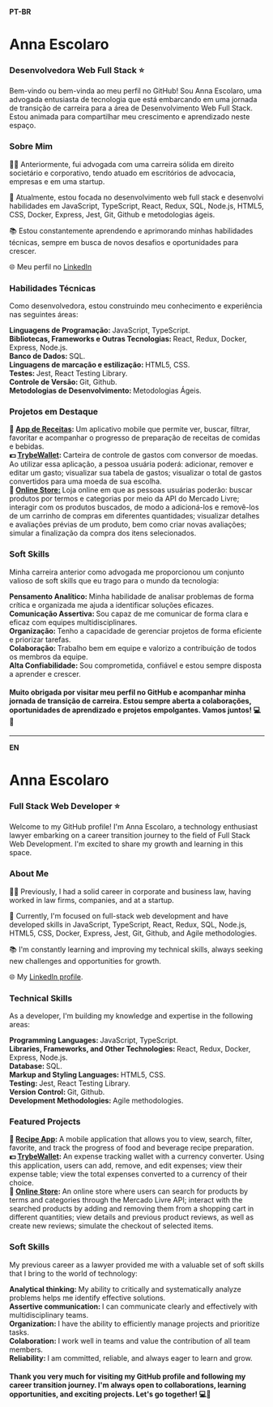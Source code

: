 <p><strong>PT-BR</strong></p>
<h1><strong>Anna Escolaro</strong></h1>
<h3><strong>Desenvolvedora Web Full Stack &#11088;</strong></h3>

<p>Bem-vindo ou bem-vinda ao meu perfil no GitHub! Sou Anna Escolaro, uma advogada entusiasta de tecnologia que está embarcando em uma jornada de transição de carreira para a área de Desenvolvimento Web Full Stack. Estou animada para compartilhar meu crescimento e aprendizado neste espaço.</p>

<h3>Sobre Mim</h3>
<p>👩‍💼 Anteriormente, fui advogada com uma carreira sólida em direito societário e corporativo, tendo atuado em escritórios de advocacia, empresas e em uma startup.</p>
<p>🚀 Atualmente, estou focada no desenvolvimento web full stack e desenvolvi habilidades em JavaScript, TypeScript, React, Redux, SQL, Node.js, HTML5, CSS, Docker, Express, Jest, Git, Github e metodologias ágeis.</p>
<p>📚 Estou constantemente aprendendo e aprimorando minhas habilidades técnicas, sempre em busca de novos desafios e oportunidades para crescer.</p>
<p>🌐 Meu perfil no <a _blank href='https://www.linkedin.com/in/annaescolaro/'>LinkedIn</a></p>

<h3>Habilidades Técnicas</h3>
<p>Como desenvolvedora, estou construindo meu conhecimento e experiência nas seguintes áreas:</p>
<strong>Linguagens de Programação: </strong>JavaScript, TypeScript.
<br><strong>Bibliotecas, Frameworks e Outras Tecnologias: </strong>React, Redux, Docker, Express, Node.js.
<br><strong>Banco de Dados: </strong>SQL.
<br><strong>Linguagens de marcação e estilização: </strong>HTML5, CSS.
<br><strong>Testes: </strong>Jest, React Testing Library.
<br><strong>Controle de Versão: </strong>Git, Github.
<br><strong>Metodologias de Desenvolvimento: </strong>Metodologias Ágeis.

<h3>Projetos em Destaque</h3>
<strong> &#127828; <a href="https://github.com/AnnaEscolaro/project-recipes-app" _blank>App de Receitas</a>: </strong>Um aplicativo mobile que permite ver, buscar, filtrar, favoritar e acompanhar o progresso de preparação de receitas de comidas e bebidas.
<br><strong>&#128181; <a href="https://github.com/AnnaEscolaro/project-trybe-wallet" _blank>TrybeWallet</a>: </strong>Carteira de controle de gastos com conversor de moedas. Ao utilizar essa aplicação, a pessoa usuária poderá: adicionar, remover e editar um gasto; visualizar sua tabela de gastos; visualizar o total de gastos convertidos para uma moeda de sua escolha.
<br><strong>&#128082; <a href="https://github.com/AnnaEscolaro/project-front-end-online-store" _blank>Online Store:</a> </strong>Loja online em que as pessoas usuárias poderão: buscar produtos por termos e categorias por meio da API do Mercado Livre; interagir com os produtos buscados, de modo a adicioná-los e removê-los de um carrinho de compras em diferentes quantidades; visualizar detalhes e avaliações prévias de um produto, bem como criar novas avaliações; simular a finalização da compra dos itens selecionados.

<h3>Soft Skills</h3>
<p>Minha carreira anterior como advogada me proporcionou um conjunto valioso de soft skills que eu trago para o mundo da tecnologia:</p>
<strong>Pensamento Analítico: </strong>Minha habilidade de analisar problemas de forma crítica e organizada me ajuda a identificar soluções eficazes.
<br><strong>Comunicação Assertiva: </strong>Sou capaz de me comunicar de forma clara e eficaz com equipes multidisciplinares.
<br><strong>Organização: </strong>Tenho a capacidade de gerenciar projetos de forma eficiente e priorizar tarefas.
<br><strong>Colaboração: </strong>Trabalho bem em equipe e valorizo a contribuição de todos os membros da equipe.
<br><strong>Alta Confiabilidade: </strong>Sou comprometida, confiável e estou sempre disposta a aprender e crescer.

<h4><strong>Muito obrigada por visitar meu perfil no GitHub e acompanhar minha jornada de transição de carreira. Estou sempre aberta a colaborações, oportunidades de aprendizado e projetos empolgantes. Vamos juntos! 💻🚀</strong></h4>

<hr>
<p><strong>EN</strong></p>
<h1><strong>Anna Escolaro</strong></h1>
<h3><strong>Full Stack Web Developer &#11088;</strong></h3>

<p>Welcome to my GitHub profile! I'm Anna Escolaro, a technology enthusiast lawyer embarking on a career transition journey to the field of Full Stack Web Development. I'm excited to share my growth and learning in this space.</p>

<h3>About Me</h3>
<p>👩‍💼 Previously, I had a solid career in corporate and business law, having worked in law firms, companies, and at a startup.</p>
<p>🚀 Currently, I'm focused on full-stack web development and have developed skills in JavaScript, TypeScript, React, Redux, SQL, Node.js, HTML5, CSS, Docker, Express, Jest, Git, Github, and Agile methodologies.</p>
<p>📚 I'm constantly learning and improving my technical skills, always seeking new challenges and opportunities for growth.</p>
<p>🌐 My <a _blank href='https://www.linkedin.com/in/annaescolaro/'>LinkedIn profile</a>.</p>

<h3>Technical Skills</h3>
<p>As a developer, I'm building my knowledge and expertise in the following areas:</p>
<strong>Programming Languages: </strong>JavaScript, TypeScript.
<br><strong>Libraries, Frameworks, and Other Technologies: </strong>React, Redux, Docker, Express, Node.js.
<br><strong>Database: </strong>SQL.
<br><strong>Markup and Styling Languages: </strong>HTML5, CSS.
<br><strong>Testing: </strong>Jest, React Testing Library.
<br><strong>Version Control: </strong>Git, Github.
<br><strong>Development Methodologies: </strong>Agile methodologies.

<h3>Featured Projects</h3>
<strong> &#127828; <a href="https://github.com/AnnaEscolaro/project-recipes-app" _blank>Recipe App</a>: </strong>A mobile application that allows you to view, search, filter, favorite, and track the progress of food and beverage recipe preparation.
<br><strong>&#128181; <a href="https://github.com/AnnaEscolaro/project-trybe-wallet" _blank>TrybeWallet</a>: </strong>An expense tracking wallet with a currency converter. Using this application, users can add, remove, and edit expenses; view their expense table; view the total expenses converted to a currency of their choice.
<br><strong>&#128082; <a href="https://github.com/AnnaEscolaro/project-front-end-online-store" _blank>Online Store</a>: </strong>An online store where users can search for products by terms and categories through the Mercado Livre API; interact with the searched products by adding and removing them from a shopping cart in different quantities; view details and previous product reviews, as well as create new reviews; simulate the checkout of selected items.

<h3>Soft Skills</h3>
<p>My previous career as a lawyer provided me with a valuable set of soft skills that I bring to the world of technology:</p>
<strong>Analytical thinking: </strong>My ability to critically and systematically analyze problems helps me identify effective solutions.
<br><strong>Assertive communication: </strong>I can communicate clearly and effectively with multidisciplinary teams.
<br><strong>Organization: </strong>I have the ability to efficiently manage projects and prioritize tasks.
<br><strong>Colaboration: </strong>I work well in teams and value the contribution of all team members.
<br><strong>Reliability: </strong>I am committed, reliable, and always eager to learn and grow.

<h4><strong>Thank you very much for visiting my GitHub profile and following my career transition journey. I'm always open to collaborations, learning opportunities, and exciting projects. Let's go together! 💻🚀</strong></h4>
